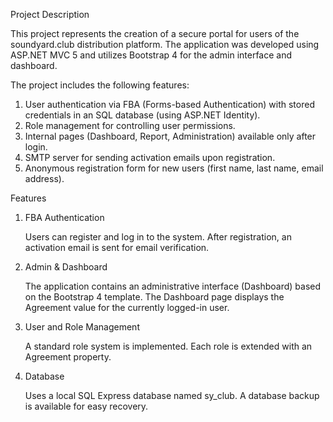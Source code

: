 Project Description

This project represents the creation of a secure portal for users of the soundyard.club distribution platform. The application was developed using ASP.NET MVC 5 and utilizes Bootstrap 4 for the admin interface and dashboard.

The project includes the following features:

1. User authentication via FBA (Forms-based Authentication) with stored credentials in an SQL database (using ASP.NET Identity).
2. Role management for controlling user permissions.
3. Internal pages (Dashboard, Report, Administration) available only after login.
4. SMTP server for sending activation emails upon registration.
5. Anonymous registration form for new users (first name, last name, email address).

Features
1. FBA Authentication

    Users can register and log in to the system.
    After registration, an activation email is sent for email verification.

2. Admin & Dashboard

    The application contains an administrative interface (Dashboard) based on the Bootstrap 4 template.
    The Dashboard page displays the Agreement value for the currently logged-in user.

3. User and Role Management

    A standard role system is implemented.
    Each role is extended with an Agreement property.

4. Database

    Uses a local SQL Express database named sy_club.
    A database backup is available for easy recovery.
